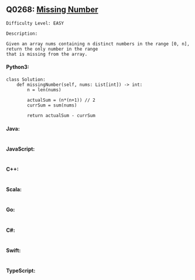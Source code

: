 ## Q0268: [Missing Number](https://leetcode.com/problems/missing-number/)

```
Difficulty Level: EASY
```

```
Description:

Given an array nums containing n distinct numbers in the range [0, n], return the only number in the range
that is missing from the array.
```

#### Python3:

```
class Solution:
    def missingNumber(self, nums: List[int]) -> int:
        n = len(nums)

        actualSum = (n*(n+1)) // 2
        currSum = sum(nums)

        return actualSum - currSum
```

#### Java:

```

```

#### JavaScript:

```

```

#### C++:

```

```

#### Scala:

```

```

#### Go:

```

```

#### C#:

```

```

#### Swift:

```

```

#### TypeScript:

```

```